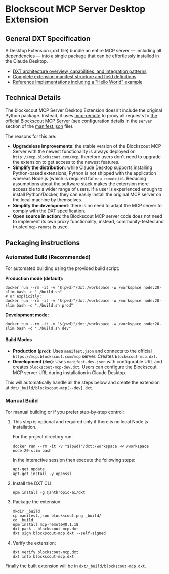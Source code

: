 # Blockscout MCP Server Desktop Extension

## General DXT Specification

A Desktop Extension (.dxt file) bundle an entire MCP server — including all dependencies — into a single package that can be effortlessly installed in the Claude Desktop.

- [DXT architecture overview, capabilities, and integration patterns](https://github.com/anthropics/dxt/blob/main/README.md)
- [Complete extension manifest structure and field definitions](https://github.com/anthropics/dxt/blob/main/MANIFEST.md)
- [Reference implementations including a "Hello World" example](https://github.com/anthropics/dxt/tree/main/examples)

## Technical Details

The blockscout MCP Server Desktop Extension doesn't include the original Python package. Instead, it uses [mcp-remote](https://github.com/geelen/mcp-remote) to proxy all requests to [the official Blockscout MCP Server](http://mcp.blockscout.com/) (see configuration details in the `server` section of the [manifest.json](manifest.json) file).

The reasons for this are:

- **Upgradeless improvements**: the stable version of the Blockscout MCP Server with the newest functionality is always deployed on `http://mcp.blockscout.com/mcp`, therefore users don't need to upgrade the extension to get access to the newest features.
- **Simplify the distribution**: while Claude Desktop supports installing Python-based extensions, Python is not shipped with the application whereas Node.js (which is required for `mcp-remote`) is. Reducing assumptions about the software stack makes the extension more accessible to a wider range of users. If a user is experienced enough to install Python/Docker, they can easily install the original MCP server on the local machine by themselves.
- **Simplify the development**: there is no need to adapt the MCP server to comply with the DXT specification.
- **Open source in action**: the Blockscout MCP server code does not need to implement its own proxy functionality; instead, community-tested and trusted `mcp-remote` is used.

## Packaging instructions

### Automated Build (Recommended)

For automated building using the provided build script:

**Production mode (default):**

```shell
docker run --rm -it -v "$(pwd)"/dxt:/workspace -w /workspace node:20-slim bash -c "./build.sh"
# or explicitly:
docker run --rm -it -v "$(pwd)"/dxt:/workspace -w /workspace node:20-slim bash -c "./build.sh prod"
```

**Development mode:**

```shell
docker run --rm -it -v "$(pwd)"/dxt:/workspace -w /workspace node:20-slim bash -c "./build.sh dev"
```

#### Build Modes

- **Production (`prod`)**: Uses `manifest.json` and connects to the official `https://mcp.blockscout.com/mcp` server. Creates `blockscout-mcp.dxt`.
- **Development (`dev`)**: Uses `manifest-dev.json` with configurable URL and creates `blockscout-mcp-dev.dxt`. Users can configure the Blockscout MCP server URL during installation in Claude Desktop.

This will automatically handle all the steps below and create the extension at `dxt/_build/blockscout-mcp[--dev].dxt`.

### Manual Build

For manual building or if you prefer step-by-step control:

1. This step is optional and required only if there is no local Node.js installation.

    For the project directory run:

    ```shell
    docker run --rm -it -v "$(pwd)"/dxt:/workspace -w /workspace node:20-slim bash
    ```

    In the interactive session then execute the following steps:

    ```shell
    apt-get update
    apt-get install -y openssl
    ```

2. Install the DXT CLI:

    ```shell
    npm install -g @anthropic-ai/dxt
    ```

3. Package the extension:

    ```shell
    mkdir _build
    cp manifest.json blockscout.png _build/
    cd _build
    npm install mcp-remote@0.1.18
    dxt pack . blockscout-mcp.dxt
    dxt sign blockscout-mcp.dxt --self-signed
    ```

4. Verify the extension:

    ```shell
    dxt verify blockscout-mcp.dxt 
    dxt info blockscout-mcp.dxt
    ```

Finally the built extension will be in `dxt/_build/blockscout-mcp.dxt`.
